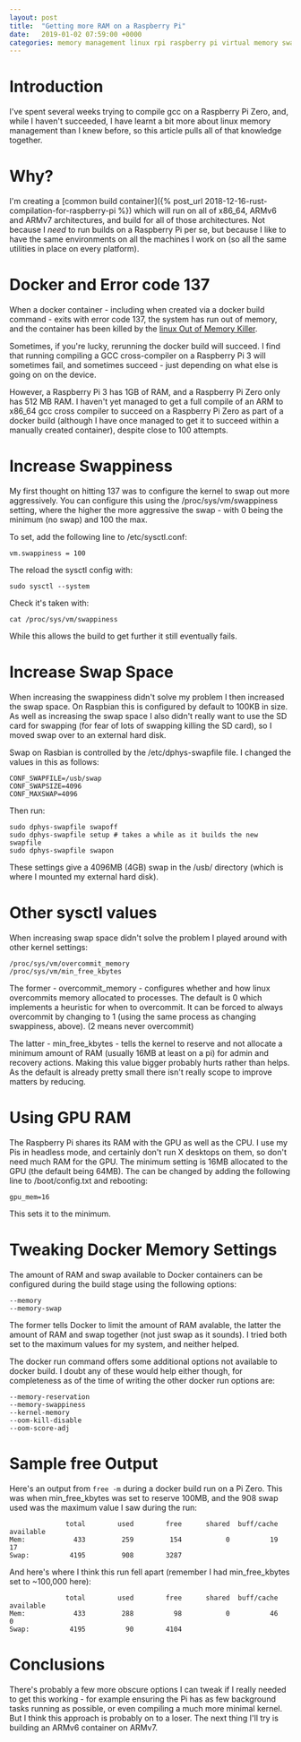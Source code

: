 ```yaml
---
layout: post
title:  "Getting more RAM on a Raspberry Pi"
date:   2019-01-02 07:59:00 +0000
categories: memory management linux rpi raspberry pi virtual memory swap docker containers
---
```


# Introduction

I've spent several weeks trying to compile gcc on a Raspberry Pi Zero, and, while I haven't succeeded, I have learnt a bit more about linux memory management than I knew before, so this article pulls all of that knowledge together.

# Why?

I'm creating a [common build container]({% post_url 2018-12-16-rust-compilation-for-raspberry-pi %}) which will run on all of x86\_64, ARMv6 and ARMv7 architectures, and build for all of those architectures.  Not because I _need_ to run builds on a Raspberry Pi per se, but because I like to have the same environments on all the machines I work on (so all the same utilities in place on every platform).

# Docker and Error code 137

When a docker container -  including when created via a docker build command - exits with error code 137, the system has run out of memory, and the container has been killed by the [linux Out of Memory Killer](https://www.kernel.org/doc/gorman/html/understand/understand016.html).

Sometimes, if you're lucky, rerunning the docker build will succeed.  I find that running compiling a GCC cross-compiler on a Raspberry Pi 3 will sometimes fail, and sometimes succeed - just depending on what else is going on on the device.

However, a Raspberry Pi 3 has 1GB of RAM, and a Raspberry Pi Zero only has 512 MB RAM.  I haven't yet managed to get a full compile of an ARM to x86\_64 gcc cross compiler to succeed on a Raspberry Pi Zero as part of a docker build (although I have once managed to get it to succeed within a manually created container), despite close to 100 attempts.

# Increase Swappiness

My first thought on hitting 137 was to configure the kernel to swap out more aggressively.  You can configure this using the /proc/sys/vm/swappiness setting, where the higher the more aggressive the swap - with 0 being the minimum (no swap) and 100 the max.

To set, add the following line to /etc/sysctl.conf:

```
vm.swappiness = 100
```

The reload the sysctl config with:

```
sudo sysctl --system
```

Check it's taken with:

```
cat /proc/sys/vm/swappiness
```

While this allows the build to get further it still eventually fails.

# Increase Swap Space

When increasing the swappiness didn't solve my problem I then increased the swap space.  On Raspbian this is configured by default to 100KB in size.  As well as increasing the swap space I also didn't really want to use the SD card for swapping (for fear of lots of swapping killing the SD card), so I moved swap over to an external hard disk.

Swap on Rasbian is controlled by the /etc/dphys-swapfile file.  I changed the values in this as follows:

```
CONF_SWAPFILE=/usb/swap
CONF_SWAPSIZE=4096
CONF_MAXSWAP=4096
```

Then run:

```
sudo dphys-swapfile swapoff
sudo dphys-swapfile setup # takes a while as it builds the new swapfile
sudo dphys-swapfile swapon
```

These settings give a 4096MB (4GB) swap in the /usb/ directory (which is where I mounted my external hard disk).

# Other sysctl values

When increasing swap space didn't solve the problem I played around with other kernel settings:

```
/proc/sys/vm/overcommit_memory
/proc/sys/vm/min_free_kbytes
```

The former - overcommit_memory - configures whether and how linux overcommits memory allocated to processes.  The default is 0 which implements a heuristic for when to overcommit.  It can be forced to always overcommit by changing to 1 (using the same process as changing swappiness, above).  (2 means never overcommit)

The latter - min_free_kbytes - tells the kernel to reserve and not allocate a minimum amount of RAM (usually 16MB at least on a pi) for admin and recovery actions.  Making this value bigger probably hurts rather than helps.  As the default is already pretty small there isn't really scope to improve matters by reducing.

# Using GPU RAM

The Raspberry Pi shares its RAM with the GPU as well as the CPU.  I use my Pis in headless mode, and certainly don't run X desktops on them, so don't need much RAM for the GPU.  The minimum setting is 16MB allocated to the GPU (the default being 64MB).  The can be changed by adding the following line to /boot/config.txt and rebooting:

```
gpu_mem=16
```

This sets it to the minimum.

# Tweaking Docker Memory Settings

The amount of RAM and swap available to Docker containers can be configured during the build stage using the following options:

```
--memory
--memory-swap
```

The former tells Docker to limit the amount of RAM avalable, the latter the amount of RAM and swap together (not just swap as it sounds).  I tried both set to the maximum values for my system, and neither helped.

The docker run command offers some additional options not available to docker build.  I doubt any of these would help either though, for completeness as of the time of writing the other docker run options are:

```
--memory-reservation
--memory-swappiness
--kernel-memory
--oom-kill-disable
--oom-score-adj
```

# Sample free Output

Here's an output from `free -m` during a docker build run on a Pi Zero.  This was when min_free_kbytes was set to reserve 100MB, and the 908 swap used was the maximum value I saw during the run:

```
              total        used        free      shared  buff/cache   available
Mem:            433         259         154           0          19          17
Swap:          4195         908        3287
```

And here's where I think this run fell apart (remember I had min_free_kbytes set to ~100,000 here):

```
              total        used        free      shared  buff/cache   available
Mem:            433         288          98           0          46           0
Swap:          4195          90        4104
```

# Conclusions

There's probably a few more obscure options I can tweak if I really needed to get this working - for example ensuring the Pi has as few background tasks running as possible, or even compiling a much more minimal kernel.  But I think this approach is probably on to a loser.  The next thing I'll try is building an ARMv6 container on ARMv7.

